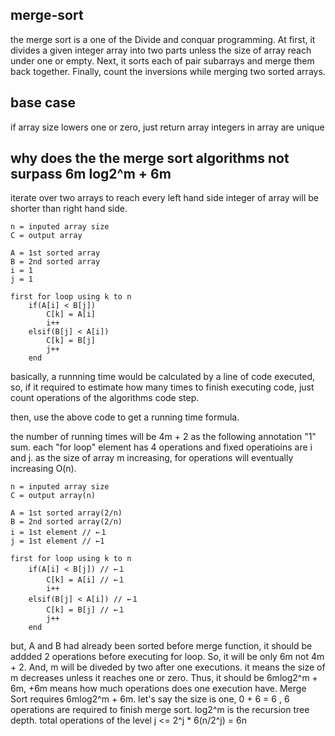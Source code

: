 ## merge-sort

the merge sort is a one of the Divide and conquar programming.
At first, it divides a given integer array into two parts unless the size of array reach under one or empty.
Next, it sorts each of pair subarrays and merge them back together.
Finally, count the inversions while merging two sorted arrays.

## base case

if array size lowers one or zero, just return array
integers in array are unique

## why does the the merge sort algorithms not surpass 6m log2^m + 6m

iterate over two arrays to reach every left hand side integer of array will be shorter than right hand side.

```
n = inputed array size
C = output array

A = 1st sorted array
B = 2nd sorted array
i = 1
j = 1

first for loop using k to n
    if(A[i] < B[j])
        C[k] = A[i]
        i++
    elsif(B[j] < A[i])
        C[k] = B[j]
        j++
    end
```

basically, a runnning time would be calculated by a line of code executed,
so, if it required to estimate how many times to finish executing code, just count operations of the algorithms code step.

then, use the above code to get a running time formula.

the number of running times will be 4m + 2 as the following annotation "1" sum.
each "for loop" element has 4 operations and fixed operatioins are i and j.
as the size of array m increasing, for operations will eventually increasing O(n).

```
n = inputed array size
C = output array(n)

A = 1st sorted array(2/n)
B = 2nd sorted array(2/n)
i = 1st element // ←１
j = 1st element // ←1

first for loop using k to n
    if(A[i] < B[j]) // ←１
        C[k] = A[i] // ←１
        i++
    elsif(B[j] < A[i]) // ←１
        C[k] = B[j] // ←１
        j++
    end
```

but, A and B had already been sorted before merge function, it should be addded 2 operations before executing for loop.
So, it will be only 6m not 4m + 2.
And, m will be diveded by two after one executions. it means the size of m decreases unless it reaches one or zero.
Thus, it should be 6mlog2^m + 6m, +6m means how much operations does one execution have.
Merge Sort requires 6mlog2^m + 6m.
let's say the size is one, 0 + 6 = 6 , 6 operations are required to finish merge sort.
log2^m is the recursion tree depth.
total operations of the level j <= 2^j \* 6(n/2^j) = 6n
